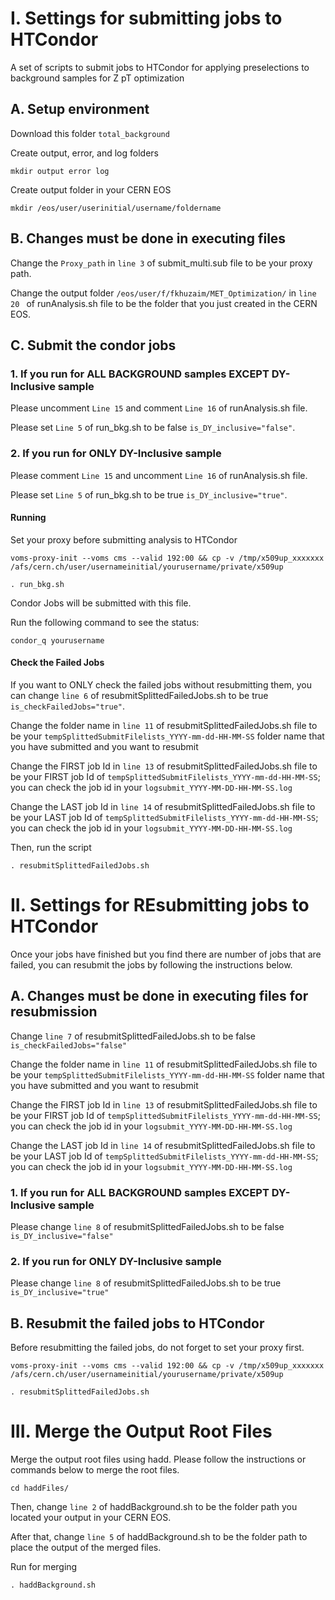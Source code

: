 # I. Settings for submitting jobs to HTCondor

A set of scripts to submit jobs to HTCondor for applying preselections to background samples for Z pT optimization


## A. Setup environment

Download this folder ```total_background```

Create output, error, and log folders

```
mkdir output error log
```

Create output folder in your CERN EOS

```
mkdir /eos/user/userinitial/username/foldername
```


## B. Changes must be done in executing files

Change the ```Proxy_path``` in ```line 3``` of submit_multi.sub file to be your proxy path.

Change the output folder ```/eos/user/f/fkhuzaim/MET_Optimization/``` in ```line 20 ``` of runAnalysis.sh file to be the folder that you just created in the CERN EOS.


## C. Submit the condor jobs

### 1. If you run for ALL BACKGROUND samples EXCEPT DY-Inclusive sample

Please uncomment ```Line 15``` and comment ```Line 16``` of runAnalysis.sh file.

Please set ```Line 5``` of run_bkg.sh to be false ```is_DY_inclusive="false"```.


### 2. If you run for ONLY DY-Inclusive sample

Please comment ```Line 15``` and uncomment ```Line 16``` of runAnalysis.sh file.

Please set ```Line 5``` of run_bkg.sh to be true ```is_DY_inclusive="true"```.


#### Running

Set your proxy before submitting analysis to HTCondor

```
voms-proxy-init --voms cms --valid 192:00 && cp -v /tmp/x509up_xxxxxxx /afs/cern.ch/user/usernameinitial/yourusername/private/x509up

. run_bkg.sh
```

Condor Jobs will be submitted with this file.

Run the following command to see the status:

```condor_q yourusername```

#### Check the Failed Jobs

If you want to ONLY check the failed jobs without resubmitting them, you can change ```line 6``` of resubmitSplittedFailedJobs.sh to be true ```is_checkFailedJobs="true"```.

Change the folder name in ```line 11``` of resubmitSplittedFailedJobs.sh file to be your ```tempSplittedSubmitFilelists_YYYY-mm-dd-HH-MM-SS``` folder name that you have submitted and you want to resubmit

Change the FIRST job Id in ```line 13``` of resubmitSplittedFailedJobs.sh file to be your FIRST job Id of ```tempSplittedSubmitFilelists_YYYY-mm-dd-HH-MM-SS```; you can check the job id in your ```logsubmit_YYYY-MM-DD-HH-MM-SS.log```

Change the LAST job Id in ```line 14``` of resubmitSplittedFailedJobs.sh file to be your LAST job Id of ```tempSplittedSubmitFilelists_YYYY-mm-dd-HH-MM-SS```; you can check the job id in your ```logsubmit_YYYY-MM-DD-HH-MM-SS.log```

Then, run the script

```
. resubmitSplittedFailedJobs.sh
```


# II. Settings for REsubmitting jobs to HTCondor

Once your jobs have finished but you find there are number of jobs that are failed, you can resubmit the jobs by following the instructions below.

## A. Changes must be done in executing files for resubmission

Change ```line 7``` of resubmitSplittedFailedJobs.sh to be false ```is_checkFailedJobs="false"```

Change the folder name in ```line 11``` of resubmitSplittedFailedJobs.sh file to be your ```tempSplittedSubmitFilelists_YYYY-mm-dd-HH-MM-SS``` folder name that you have submitted and you want to resubmit

Change the FIRST job Id in ```line 13``` of resubmitSplittedFailedJobs.sh file to be your FIRST job Id of ```tempSplittedSubmitFilelists_YYYY-mm-dd-HH-MM-SS```; you can check the job id in your ```logsubmit_YYYY-MM-DD-HH-MM-SS.log```

Change the LAST job Id in ```line 14``` of resubmitSplittedFailedJobs.sh file to be your LAST job Id of ```tempSplittedSubmitFilelists_YYYY-mm-dd-HH-MM-SS```; you can check the job id in your ```logsubmit_YYYY-MM-DD-HH-MM-SS.log```


### 1. If you run for ALL BACKGROUND samples EXCEPT DY-Inclusive sample

Please change ```line 8``` of resubmitSplittedFailedJobs.sh to be false ```is_DY_inclusive="false"```

### 2. If you run for ONLY DY-Inclusive sample

Please change ```line 8``` of resubmitSplittedFailedJobs.sh to be true ```is_DY_inclusive="true"```


## B. Resubmit the failed jobs to HTCondor

Before resubmitting the failed jobs, do not forget to set your proxy first.

```
voms-proxy-init --voms cms --valid 192:00 && cp -v /tmp/x509up_xxxxxxx /afs/cern.ch/user/usernameinitial/yourusername/private/x509up

. resubmitSplittedFailedJobs.sh
```


# III. Merge the Output Root Files
Merge the output root files using hadd. Please follow the instructions or commands below to merge the root files.

```
cd haddFiles/
```

Then, change ```line 2``` of haddBackground.sh to be the folder path you located your output in your CERN EOS.

After that, change ```line 5``` of haddBackground.sh to be the folder path to place the output of the merged files.

Run for merging
```
. haddBackground.sh
```
